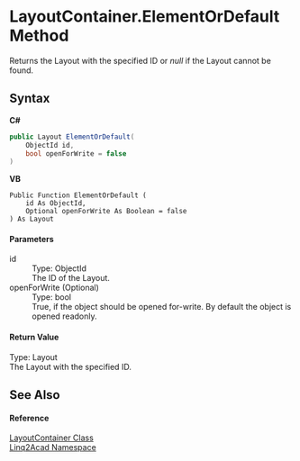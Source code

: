 # LayoutContainer.ElementOrDefault Method 
 

Returns the Layout with the specified ID or <i>null</i> if the Layout cannot be found.

## Syntax

**C#**<br />
``` C#
public Layout ElementOrDefault(
	ObjectId id,
	bool openForWrite = false
)
```

**VB**<br />
``` VB
Public Function ElementOrDefault ( 
	id As ObjectId,
	Optional openForWrite As Boolean = false
) As Layout
```


#### Parameters
<dl><dt>id</dt><dd>Type: ObjectId<br />The ID of the Layout.</dd><dt>openForWrite (Optional)</dt><dd>Type: bool<br />True, if the object should be opened for-write. By default the object is opened readonly.</dd></dl>

#### Return Value
Type: Layout<br />The Layout with the specified ID.

## See Also


#### Reference
<a href="T_Linq2Acad_LayoutContainer.md">LayoutContainer Class</a><br /><a href="N_Linq2Acad.md">Linq2Acad Namespace</a><br />
